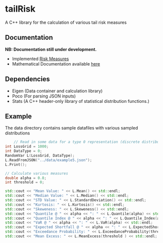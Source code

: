 # tailRisk
A C++ library for the calculation of various tail risk measures

## Documentation
**NB: Documentation still under development.**

* Implemented [Risk Measures](RiskMeasures.md)
* Mathematical Documentation available [here](https://www.openriskmanual.org/wiki/Category:Tail_Risk) 


## Dependencies

* Eigen (Data container and calculation library)
* Poco (For parsing JSON inputs)
* Stats (A C++ header-only library of statistical distribution functions.)

## Example
The data directory contains sample datafiles with various sampled distributions

```c++
    // Read in some data for a type 0 representation (discrete distribution)
int LossGrid = 1000;
int DataType = 0;
RandomVar L(LossGrid, DataType);
L.ReadFromJSON("../data/example5.json");
L.Print();

// Calculate various measures
double alpha = 0.8;
int threshold = 0;

std::cout << "Mean Value: " << L.Mean() << std::endl;
std::cout << "Median Value: " << L.Median() << std::endl;
std::cout << "STD Value: " << L.StandardDeviation() << std::endl;
std::cout << "Kurtosis: " << L.Kurtosis() << std::endl;
std::cout << "Skeweness: " << L.Skeweness() << std::endl;
std::cout << "Quantile @ " << alpha << ": " << L.Quantile(alpha) << std::endl;
std::cout << "Quantile Index @ " << alpha << ": " << L.Quantile_Index(alpha) << std::endl;
std::cout << "VaR @ " << alpha << ": " << L.VaR(alpha) << std::endl;
std::cout << "Expected Shortfall @ " << alpha << ": " << L.ExpectedShortFall(alpha) << std::endl;
std::cout << "Exceedance Probability: " << L.ExceedanceProbability(threshold) << std::endl;
std::cout << "Mean Excess: " << L.MeanExcess(threshold ) << std::endl;
```